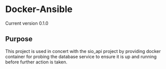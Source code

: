 # Docker-Ansible
Current version 0.1.0

## Purpose
This project is used in concert with the sio_api project by providing  docker container for probing the database service to ensure it is up and running before further action is taken.

